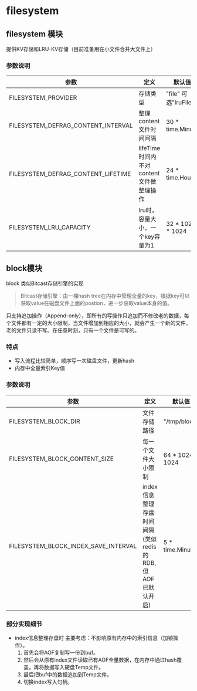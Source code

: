 filesystem 
===

## filesystem 模块

提供KV存储和LRU-KV存储（目前准备用在小文件合并大文件上）

### 参数说明

| 参数 | 定义 | 默认值 |
| --- | --- | --- |
| FILESYSTEM_PROVIDER | 存储类型 | "file" 可选"lruFile" |
| FILESYSTEM_DEFRAG_CONTENT_INTERVAL | 整理content文件时间间隔 | 30 * time.Minute |
| FILESYSTEM_DEFRAG_CONTENT_LIFETIME | lifeTime时间内不对content文件做整理操作 | 24 * time.Hour |
| FILESYSTEM_LRU_CAPACITY | lru时，容量大小，一个key容量为1 | 32 * 1024 * 1024 |


## block模块

block 类似Bitcast存储引擎的实现

> Bitcast存储引擎：由一棵hash tree在内存中管理全量的key，根据key可以获取value在磁盘文件上面的postion，进一步获取value本身的值。

只支持追加操作（Append-only），即所有的写操作只追加而不修改老的数据，每个文件都有一定的大小限制，当文件增加到相应的大小，就会产生一个新的文件，老的文件只读不写。在任意时刻，只有一个文件是可写的。

### 特点

- 写入流程比较简单，顺序写一次磁盘文件，更新hash
- 内存中全量索引Key值

### 参数说明

| 参数 | 定义 | 默认值 |
| --- | --- | --- |
| FILESYSTEM_BLOCK_DIR | 文件存储路径 | "/tmp/block" |
| FILESYSTEM_BLOCK_CONTENT_SIZE | 每一个文件大小限制 | 64 * 1024 * 1024 |
| FILESYSTEM_BLOCK_INDEX_SAVE_INTERVAL | index信息整理存盘时间间隔(类似redis的RDB, 但AOF已默认开启) | 5 * time.Minute |

### 部分实现细节

- index信息整理存盘时
主要考虑：不影响原有内存中的索引信息（加锁操作）。
    1. 首先会将AOF复制写一份到buf。
    2. 然后会从原有index文件读取已有AOF全量数据，在内存中通过hash覆盖，再将数据写入硬盘Temp文件。
    3. 最后把buf中的数据追加到Temp文件。
    4. 切换index写入句柄。
